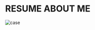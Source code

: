# RESUME ABOUT ME
![case](https://user-images.githubusercontent.com/76071476/154748638-60dd0ec4-497c-4302-bec3-78577e5c41b2.png)